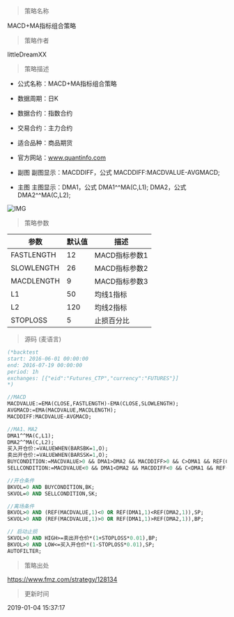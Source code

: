 
> 策略名称

MACD+MA指标组合策略

> 策略作者

littleDreamXX

> 策略描述

- 公式名称：MACD+MA指标组合策略
- 数据周期：日K
- 数据合约：指数合约
- 交易合约：主力合约
- 适合品种：商品期货
- 官方网站：www.quantinfo.com

- 副图
  副图显示：MACDDIFF，公式 MACDDIFF:MACDVALUE-AVGMACD;

- 主图
  主图显示：DMA1，公式 DMA1^^MA(C,L1);
                    DMA2，公式 DMA2^^MA(C,L2);

![IMG](https://www.fmz.com/upload/asset/6d7b1a3241d607bbc4f4f853687fcf54.png)

> 策略参数



|参数|默认值|描述|
|----|----|----|
|FASTLENGTH|12|MACD指标参数1|
|SLOWLENGTH|26|MACD指标参数2|
|MACDLENGTH|9|MACD指标参数3|
|L1|50|均线1指标|
|L2|120|均线2指标|
|STOPLOSS|5|止损百分比|


> 源码 (麦语言)

``` pascal
(*backtest
start: 2016-06-01 00:00:00
end: 2016-07-19 00:00:00
period: 1h
exchanges: [{"eid":"Futures_CTP","currency":"FUTURES"}]
*)

//MACD
MACDVALUE:=EMA(CLOSE,FASTLENGTH)-EMA(CLOSE,SLOWLENGTH);
AVGMACD:=EMA(MACDVALUE,MACDLENGTH);
MACDDIFF:MACDVALUE-AVGMACD;

//MA1、MA2
DMA1^^MA(C,L1);
DMA2^^MA(C,L2);
买入开仓价:=VALUEWHEN(BARSBK=1,O);
卖出开仓价:=VALUEWHEN(BARSSK=1,O);
BUYCONDITION:=MACDVALUE>0 && DMA1>DMA2 && MACDDIFF>0 && C>DMA1 && REF(C,1)>REF(DMA1,1);
SELLCONDITION:=MACDVALUE<0 && DMA1<DMA2 && MACDDIFF<0 && C<DMA1 && REF(C,1)<REF(DMA1,1);

//开仓条件
BKVOL=0 AND BUYCONDITION,BK;
SKVOL=0 AND SELLCONDITION,SK;

//离场条件
BKVOL>0 AND (REF(MACDVALUE,1)<0 OR REF(DMA1,1)<REF(DMA2,1)),SP;
SKVOL>0 AND (REF(MACDVALUE,1)>0 OR REF(DMA1,1)>REF(DMA2,1)),BP;

// 启动止损
SKVOL>0 AND HIGH>=卖出开仓价*(1+STOPLOSS*0.01),BP;
BKVOL>0 AND LOW<=买入开仓价*(1-STOPLOSS*0.01),SP;
AUTOFILTER;
```

> 策略出处

https://www.fmz.com/strategy/128134

> 更新时间

2019-01-04 15:37:17
